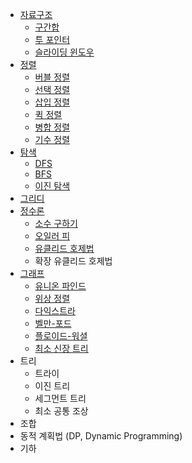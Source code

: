 - [자료구조](./자료구조)
    - [구간합](./자료구조/구간합.java)
    - [투 포인터](./자료구조/투포인터.java)
    - [슬라이딩 윈도우](./자료구조/슬라이딩윈도우.java)
- [정렬](./정렬)
    - [버블 정렬](./정렬/버블정렬.java)
    - [선택 정렬](./정렬/선택정렬.java)
    - [삽입 정렬](./정렬/삽입정렬.java)
    - [퀵 정렬](./정렬/퀵정렬.java)
    - [병합 정렬](./정렬/병합정렬.java)
    - [기수 정렬](./정렬/기수정렬.java)
- [탐색](./탐색)
    - [DFS](./탐색/DFS.java)
    - [BFS](./탐색/BFS.java)
    - [이진 탐색](./탐색/이진탐색.java)
- [그리디](./그리디)
- [정수론](./정수론)
    - [소수 구하기](./정수론/소수구하기_에라토스테네스_체.java)
    - [오일러 피](./정수론/서로소_오일러_피.java)
    - [유클리드 호제법](./정수론/최대공약수_유클리드호제법.java)
    - 확장 유클리드 호제법
- [그래프](./그래프)
    - [유니온 파인드](./그래프/유니온파인드.java)
    - [위상 정렬](./그래프/위상정렬.java)
    - [다익스트라](./그래프/다익스트라.java)
    - [벨만-포드](./그래프/벨만포드.java)
    - [플로이드-워셜](./그래프/플로이드워셜.java)
    - [최소 신장 트리](./그래프/최소신장트리.java)
- 트리
    - 트라이
    - 이진 트리
    - 세그먼트 트리
    - 최소 공통 조상
- 조합
- 동적 계획법 (DP, Dynamic Programming)
- 기하
